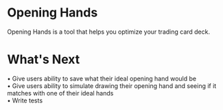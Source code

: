 # Opening Hands

Opening Hands is a tool that helps you optimize your trading card deck.

# What's Next

• Give users ability to save what their ideal opening hand would be
<br />
• Give users ability to simulate drawing their opening hand and seeing if it matches with one of their ideal hands
<br />
• Write tests
